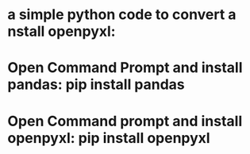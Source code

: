 # a simple python code to convert a nstall openpyxl:

# Open Command Prompt and install pandas: pip install pandas

# Open Command prompt and install openpyxl: pip install openpyxl
